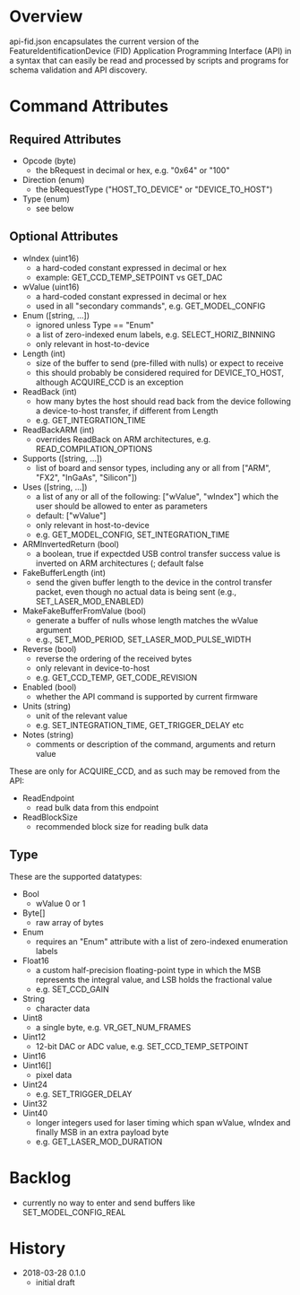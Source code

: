 # Overview

api-fid.json encapsulates the current version of the FeatureIdentificationDevice 
(FID) Application Programming Interface (API) in a syntax that can easily be
read and processed by scripts and programs for schema validation and API
discovery.

# Command Attributes

## Required Attributes

- Opcode (byte)
    - the bRequest in decimal or hex, e.g. "0x64" or "100"
- Direction (enum)
    - the bRequestType ("HOST\_TO\_DEVICE" or "DEVICE\_TO\_HOST")
- Type (enum)
    - see below

## Optional Attributes

- wIndex (uint16)
    - a hard-coded constant expressed in decimal or hex
    - example: GET\_CCD\_TEMP\_SETPOINT vs GET\_DAC
- wValue (uint16)
    - a hard-coded constant expressed in decimal or hex
    - used in all "secondary commands", e.g. GET\_MODEL\_CONFIG
- Enum ([string, ...])
    - ignored unless Type == "Enum"
    - a list of zero-indexed enum labels, e.g. SELECT\_HORIZ\_BINNING
    - only relevant in host-to-device
- Length (int)
    - size of the buffer to send (pre-filled with nulls) or expect to receive
    - this should probably be considered required for DEVICE\_TO\_HOST, although
      ACQUIRE\_CCD is an exception
- ReadBack (int)
    - how many bytes the host should read back from the device following a 
      device-to-host transfer, if different from Length
    - e.g. GET\_INTEGRATION\_TIME
- ReadBackARM (int)
    - overrides ReadBack on ARM architectures, e.g. READ\_COMPILATION\_OPTIONS
- Supports ([string, ...])
    - list of board and sensor types, including any or all from ["ARM", "FX2", "InGaAs", "Silicon"])
- Uses ([string, ...])
    - a list of any or all of the following: ["wValue", "wIndex"] which the user 
      should be allowed to enter as parameters
    - default: ["wValue"] 
    - only relevant in host-to-device
    - e.g. GET\_MODEL\_CONFIG, SET\_INTEGRATION\_TIME
- ARMInvertedReturn (bool)
    - a boolean, true if expectded USB control transfer success value is 
      inverted on ARM architectures (; default false
- FakeBufferLength (int)
    - send the given buffer length to the device in the control transfer packet, 
      even though no actual data is being sent (e.g., SET_LASER_MOD_ENABLED)
- MakeFakeBufferFromValue (bool)
    - generate a buffer of nulls whose length matches the wValue argument
    - e.g., SET\_MOD\_PERIOD, SET\_LASER\_MOD\_PULSE\_WIDTH
- Reverse (bool)
    - reverse the ordering of the received bytes
    - only relevant in device-to-host
    - e.g. GET\_CCD\_TEMP, GET\_CODE\_REVISION
- Enabled (bool)
    - whether the API command is supported by current firmware
- Units (string)
    - unit of the relevant value
    - e.g. SET\_INTEGRATION\_TIME, GET\_TRIGGER\_DELAY etc
- Notes (string)
    - comments or description of the command, arguments and return value

These are only for ACQUIRE\_CCD, and as such may be removed from the API:

- ReadEndpoint
    - read bulk data from this endpoint
- ReadBlockSize 
    - recommended block size for reading bulk data

## Type

These are the supported datatypes:

- Bool
    - wValue 0 or 1
- Byte\[\] 
    - raw array of bytes
- Enum 
    - requires an "Enum" attribute with a list of zero-indexed enumeration labels
- Float16
    - a custom half-precision floating-point type in which the MSB represents 
      the integral value, and LSB holds the fractional value
    - e.g. SET\_CCD\_GAIN
- String
    - character data
- Uint8
    - a single byte, e.g. VR\_GET\_NUM\_FRAMES
- Uint12
    - 12-bit DAC or ADC value, e.g. SET\_CCD\_TEMP\_SETPOINT
- Uint16
- Uint16\[\]
    - pixel data
- Uint24 
    - e.g. SET\_TRIGGER\_DELAY
- Uint32
- Uint40
    - longer integers used for laser timing which span wValue, wIndex and 
      finally MSB in an extra payload byte
    - e.g. GET\_LASER\_MOD\_DURATION

# Backlog

- currently no way to enter and send buffers like SET\_MODEL\_CONFIG\_REAL

# History

- 2018-03-28 0.1.0
	- initial draft
